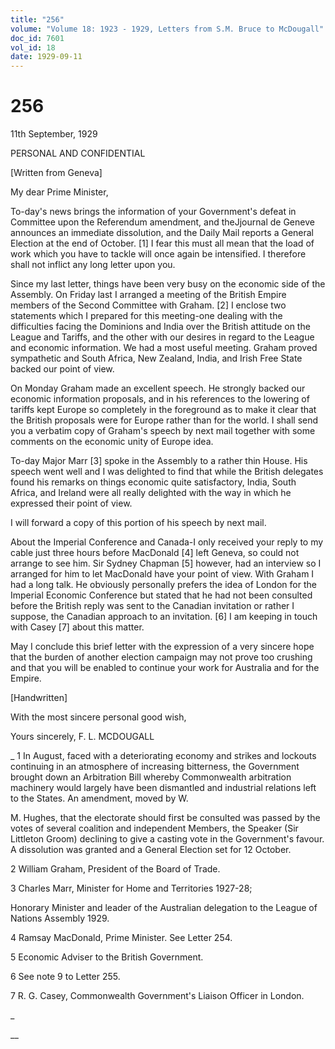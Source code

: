 ```yaml
---
title: "256"
volume: "Volume 18: 1923 - 1929, Letters from S.M. Bruce to McDougall"
doc_id: 7601
vol_id: 18
date: 1929-09-11
---
```


# 256

11th September, 1929

PERSONAL AND CONFIDENTIAL

[Written from Geneva]

My dear Prime Minister,

To-day's news brings the information of your Government's defeat in Committee upon the Referendum amendment, and theJjournal de Geneve announces an immediate dissolution, and the Daily Mail reports a General Election at the end of October. [1] I fear this must all mean that the load of work which you have to tackle will once again be intensified. I therefore shall not inflict any long letter upon you.

Since my last letter, things have been very busy on the economic side of the Assembly. On Friday last I arranged a meeting of the British Empire members of the Second Committee with Graham. [2] I enclose two statements which I prepared for this meeting-one dealing with the difficulties facing the Dominions and India over the British attitude on the League and Tariffs, and the other with our desires in regard to the League and economic information. We had a most useful meeting. Graham proved sympathetic and South Africa, New Zealand, India, and Irish Free State backed our point of view.

On Monday Graham made an excellent speech. He strongly backed our economic information proposals, and in his references to the lowering of tariffs kept Europe so completely in the foreground as to make it clear that the British proposals were for Europe rather than for the world. I shall send you a verbatim copy of Graham's speech by next mail together with some comments on the economic unity of Europe idea.

To-day Major Marr [3] spoke in the Assembly to a rather thin House. His speech went well and I was delighted to find that while the British delegates found his remarks on things economic quite satisfactory, India, South Africa, and Ireland were all really delighted with the way in which he expressed their point of view.

I will forward a copy of this portion of his speech by next mail.

About the Imperial Conference and Canada-I only received your reply to my cable just three hours before MacDonald [4] left Geneva, so could not arrange to see him. Sir Sydney Chapman [5] however, had an interview so I arranged for him to let MacDonald have your point of view. With Graham I had a long talk. He obviously personally prefers the idea of London for the Imperial Economic Conference but stated that he had not been consulted before the British reply was sent to the Canadian invitation or rather I suppose, the Canadian approach to an invitation. [6] I am keeping in touch with Casey [7] about this matter.

May I conclude this brief letter with the expression of a very sincere hope that the burden of another election campaign may not prove too crushing and that you will be enabled to continue your work for Australia and for the Empire.

[Handwritten]

With the most sincere personal good wish,

Yours sincerely, F. L. MCDOUGALL 

_ 1 In August, faced with a deteriorating economy and strikes and lockouts continuing in an atmosphere of increasing bitterness, the Government brought down an Arbitration Bill whereby Commonwealth arbitration machinery would largely have been dismantled and industrial relations left to the States. An amendment, moved by W.

M. Hughes, that the electorate should first be consulted was passed by the votes of several coalition and independent Members, the Speaker (Sir Littleton Groom) declining to give a casting vote in the Government's favour. A dissolution was granted and a General Election set for 12 October.

2 William Graham, President of the Board of Trade.

3 Charles Marr, Minister for Home and Territories 1927-28;

Honorary Minister and leader of the Australian delegation to the League of Nations Assembly 1929.

4 Ramsay MacDonald, Prime Minister. See Letter 254.

5 Economic Adviser to the British Government.

6 See note 9 to Letter 255.

7 R. G. Casey, Commonwealth Government's Liaison Officer in London.

_

__
